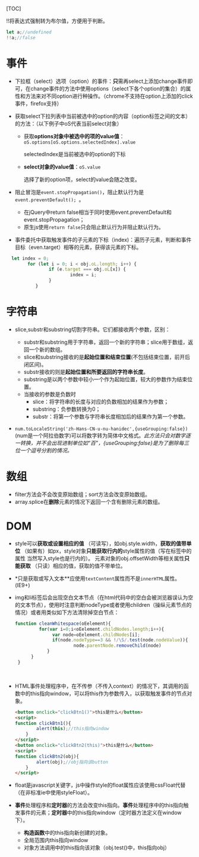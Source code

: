[TOC]

!!将表达式强制转为布尔值，方便用于判断。

```javascript
let a;//undefined
!!a;//false
```



# 事件

- 下拉框（select）选项（option）的事件：**只**需再select上添加change事件即可，在change事件的方法中使用options（select下各个option的集合）的属性和方法来对不同option进行种操作。（chrome不支持在option上添加的click事件，firefox支持）

- 获取select下拉列表中当前被选中的option的内容（option标签之间的文本）的方法：（以下例子中oS代表当前select对象）

    - 获取**options对象中被选中的项的value值**：`oS.options[oS.options.selectedIndex].value`

      selectedIndex是当前被选中的option的下标

    - **select对象的value值**：`oS.value`

      选择了新的option项，select的value会随之改变。​

- 阻止冒泡是`event.stopPropagation()`，阻止默认行为是`event.preventDefault(); `。

    - 在jQuery中return false相当于同时使用event.preventDefault和event.stopPropagation；
    - 原生js使用`return false`只会阻止默认行为并阻止默认行为。

- 事件委托中获取触发事件的子元素的下标（index)：遍历子元素，判断和事件目标（even.target）相等的元素，获得该元素的下标。

```javascript
  let index = 0;
  		for (let i = 0; i < obj.oL.length; i++) {
          		if (e.target === obj.oL[x]) {
                  		index = i;
              	}
           }
```

# 字符串

- slice,substr和substring切割字符串。它们都接收两个参数，区别：
    - substr和substring用于字符串，返回一个新的字符串；slice用于数组，返回一个新的数组。
    - slice和substring接收的是**起始位置和结束位置**(不包括结束位置，前开后闭区间)。
    - substr接收的则是**起始位置和所要返回的字符串长度**。
    - substring是以两个参数中较小一个作为起始位置，较大的参数作为结束位置。
    - 当接收的参数是负数时
      - slice：将字符串的长度与对应的负数相加的结果作为参数；
      - substring：负参数转换为0；
      - substr：将第一个参数与字符串长度相加后的结果作为第一个参数。


-   `num.toLocaleString('zh-Hans-CN-u-nu-hanidec',{useGrouping:false})`(num是一个阿拉伯数字)可以将数字转为简体中文格式。*此方法只会对数字逐一转换，并不会出现进制单位如“百”，{useGrouping:false}是为了删除每三位一个逗号分割的情况。*


# 数组

-   filter方法会不会改变原始数组；sort方法会改变原始数组。
-   array.splice在**删除**元素的情况下返回一个含有删除元素的数组。


# DOM

-   style可以**获取或设置相应的值** （可读写），如obj.style.width，**获取的值带单位** （如果有）如px，style对象**只能获取行内的**style属性的值（写在标签中的属性 当然写入style也是行内的）。
    元素对象的obj.offsetWidth等相关属性**只能获取** （只读）相应的值，获取的值不带单位。
-   *只是获取或写入文本**应使用`textContent`属性而不是`innerHTML`属性。(IE9+)


- img和li标签后会出现空白文本节点（在html代码中的空白会被浏览器误认为空的文本节点），使用时注意判断nodeType或者使用children（操纵元素节点的情况）或者用类似如下方法清除掉空白节点：

  ```javascript
  function cleanWhitespace(oEelement){  
           for(var i=0;i<oEelement.childNodes.length;i++){  
           		var node=oEelement.childNodes[i];  
          	 	if(node.nodeType==3 && !/\S/.test(node.nodeValue)){  
                  		node.parentNode.removeChild(node)  
              }  
        }  
   }  
  ```

  ​

- HTML事件处理程序中，在不传参（不传入context）的情况下，其调用的函数中的this指向window，可以将this作为参数传入，以获取触发事件的节点对象。

  ```html
  <button onclick="clickBtn1()">this是什么</button>
  <script>
  function clickBtn1(){
          alert(this);//this指向window
      }
  </script>
  <button onclick="clickBtn2(this)">this是什么</button>
  <script>
  function clickBtn2(obj){
          alert(obj);//obj指向该button
      }
  </script>	
  ```

- float是javascript关键字，js中操作style的float属性应该使用cssFloat代替（在非标准ie中使用styleFloat）。

- **事件**处理程序和**定时器**的方法会改变this指向。**事件**处理程序中的this指向触发事件的元素；**定时器**中的this指向window（定时器方法定义在window下）。

  - **构造函数**中的this指向新创建的对象。
  - 全局范围内this指向window
  - 对象方法调用中的this指向该对象（obj.test()中，this指向obj）